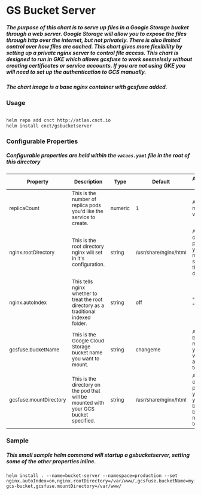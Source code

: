 # GS Bucket Server

##### The purpose of this chart is to serve up files in a Google Storage bucket through a web server.  Google Storage will allow you to expose the files through http over the internet, but not privately.  There is also limited control over how files are cached.  This chart gives more flexibility by setting up a private nginx server to control file access.  This chart is designed to run in GKE which allows gcsfuse to work seemelssly without creating certificates or service accounts.  If you are not using GKE you will need to set up the authentication to GCS manually.

##### The chart image is a base nginx container with gcsfuse added.

### Usage

```bash

helm repo add cnct http://atlas.cnct.io
helm install cnct/gsbucketserver
```

### Configurable Properties

##### Configurable properties are held within the `values.yaml` file in the root of this directory

<table>
    <thead>
        <tr>
            <th><sub>Property</sub></th>
            <th><sub>Description</sub></th>
            <th><sub>Type</sub></th>
            <th><sub>Default</sub></th>
            <th><sub>Accepted Values</sub></th>
        </tr>
    </thead>
    <tbody>
        <tr>
            <td><sub>replicaCount</sub></td>
            <td><sub>This is the number of replica pods you'd like the service to create.</sub></td>
            <td><sub>numeric</sub></td>
            <td><sub>1</sub></td>
            <td><sub>Any number value.</sub></td>
        </tr>
        <tr>
            <td><sub>nginx.rootDirectory</sub></td>
            <td><sub>This is the root directory nginx will set in it's configuration.</sub></td>
            <td><sub>string</sub></td>
            <td><sub>/usr/share/nginx/html</sub></td>
            <td><sub>Any path on the pod that you want nginx to serve as the root directory.</sub></td>
        </tr>
        <tr>
            <td><sub>nginx.autoIndex</sub></td>
            <td><sub>This tells nginx whether to treat the root directory as a traditional indexed folder.</sub></td>
            <td><sub>string</sub></td>
            <td><sub>off</sub></td>
            <td><sub>"off" or "on"</sub></td>
        </tr>
        <tr>
            <td><sub>gcsfuse.bucketName</sub></td>
            <td><sub>This is the Google Cloud Storage bucket name you want to mount.</sub></td>
            <td><sub>string</sub></td>
            <td><sub>changeme</sub></td>
            <td><sub>Any GCS bucket name your pod will have access to.</sub></td>
        </tr>
        <tr>
            <td><sub>gcsfuse.mountDirectory</sub></td>
            <td><sub>This is the directory on the pod that will be mounted with your GCS bucket specified.</sub></td>
            <td><sub>string</sub></td>
            <td><sub>/usr/share/nginx/html</sub></td>
            <td><sub>Any path on the pod that you'd like your GCS bucket to be mounted to.</sub></td>
        </tr>
    </tbody>
</table>

### Sample

##### This small sample helm command will startup a gsbucketserver, setting some of the other properties inline.

```
helm install . --name=bucket-server --namespace=production --set nginx.autoIndex=on,nginx.rootDirectory=/var/www/,gcsfuse.bucketName=my-gcs-bucket,gcsfuse.mountDirectory=/var/www/
```